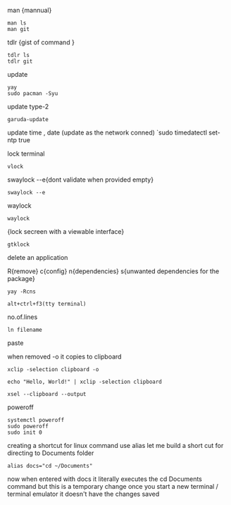 man {mannual} 
```
man ls
man git
```

tdlr  {gist of command  }
```
tdlr ls
tdlr git
```
update 
```
yay 
sudo pacman -Syu
```
update type-2

```
garuda-update
```
update time , date (update as the network conned)
`sudo timedatectl set-ntp true

lock terminal 
```
vlock
```
swaylock 
--e{dont validate when provided empty}
```
swaylock --e
```
waylock
```
waylock 
```

{lock secreen with a viewable interface}
```
gtklock
```
delete an application

R{remove}
c{config}
n{dependencies}
s{unwanted dependencies for the package}
```
yay -Rcns
```


	alt+ctrl+f3(tty terminal)
no.of.lines
```
ln filename
```

paste 

when removed -o it copies to clipboard
```
xclip -selection clipboard -o

echo "Hello, World!" | xclip -selection clipboard
``` 
```
xsel --clipboard --output 
```

poweroff
```
systemctl poweroff
sudo poweroff
sudo init 0
```
 creating a shortcut for linux command 
 use alias 
 let me build a short cut for directing to Documents folder
 ```
 alias docs="cd ~/Documents"
```
now when entered with docs it literally executes the cd Documents command 
but this is a temporary change 
once you start a new terminal / terminal emulator it doesn't have the changes saved 